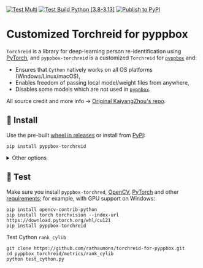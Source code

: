 [![Test Multi](https://github.com/rathaumons/torchreid-for-pyppbox/actions/workflows/test_multi.yaml/badge.svg)](https://github.com/rathaumons/torchreid-for-pyppbox/actions/workflows/test_multi.yaml) 
[![Test Build Python [3.8-3.13]](https://github.com/rathaumons/torchreid-for-pyppbox/actions/workflows/test_build.yaml/badge.svg)](https://github.com/rathaumons/torchreid-for-pyppbox/actions/workflows/test_build.yaml) 
[![Publish to PyPI](https://github.com/rathaumons/torchreid-for-pyppbox/actions/workflows/publish_pypi.yaml/badge.svg)](https://github.com/rathaumons/torchreid-for-pyppbox/actions/workflows/publish_pypi.yaml)

# Customized Torchreid for pyppbox

`Torchreid` is a library for deep-learning person re-identification using [PyTorch](https://pytorch.org/), and `pyppbox-torchreid` is a customized `Torchreid` for [`pyppbox`](https://github.com/rathaumons/pyppbox) and:
- Ensures that `Cython` natively works on all OS platforms (Windows/Linux/macOS), 
- Enables freedom of passing local model/weight files from anywhere, 
- Disables some models which are not used in [`pyppbox`](https://github.com/rathaumons/pyppbox).

All source credit and more info -> [Original KaiyangZhou's repo](https://github.com/KaiyangZhou/deep-person-reid). 

## 💽 Install

Use the pre-built [wheel in releases](https://github.com/rathaumons/torchreid-for-pyppbox/releases) or install from [PyPI](https://pypi.org/project/pyppbox-torchreid/): 

```
pip install pyppbox-torchreid
```

<details><summary>Other options</summary>

### Install from GitHub repo (Require C++ compiler):

```
pip install git+https://github.com/rathaumons/torchreid-for-pyppbox.git
```

### Build and install (Require C++ compiler):

```
git clone https://github.com/rathaumons/torchreid-for-pyppbox/
cd torchreid-for-pyppbox
python -m pip install --upgrade pip
pip install wheel build
python -m build --sdist
python -m build --wheel
cd dist
```

</details>

## 🔬 Test

Make sure you install `pyppbox-torchred`, [OpenCV](https://github.com/opencv/opencv-python), [PyTorch](https://pytorch.org/) and other [requirements](https://github.com/rathaumons/torchreid-for-pyppbox/blob/main/requirements.txt); for example, with GPU support on Windows:

```
pip install opencv-contrib-python
pip install torch torchvision --index-url https://download.pytorch.org/whl/cu121
pip install pyppbox-torchreid
```

Test Cython `rank_cylib`

```
git clone https://github.com/rathaumons/torchreid-for-pyppbox.git
cd pyppbox_torchreid/metrics/rank_cylib
python test_cython.py
```
